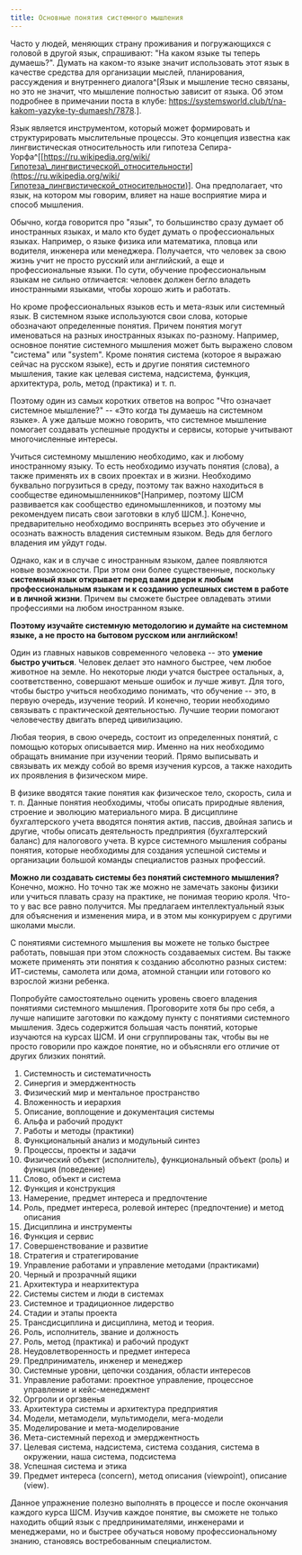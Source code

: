 ```yaml
---
title: Основные понятия системного мышления
---
```


Часто у людей, меняющих страну проживания и погружающихся с головой в
другой язык, спрашивают: "На каком языке ты теперь думаешь?". Думать на
каком-то языке значит использовать этот язык в качестве средства для
организации мыслей, планирования, рассуждения и внутреннего
диалога^[Язык и мышление тесно связаны, но это не
значит, что мышление полностью зависит от языка. Об этом подробнее в
примечании поста в клубе:
<https://systemsworld.club/t/na-kakom-yazyke-ty-dumaesh/7878>.].

Язык является инструментом, который может формировать и структурировать
мыслительные процессы. Это концепция известна как лингвистическая
относительность или гипотеза
Сепира-Уорфа^[[https://ru.wikipedia.org/wiki/Гипотеза\_лингвистической\_относительности](https://ru.wikipedia.org/wiki/Гипотеза_лингвистической_относительности)].
Она предполагает, что язык, на котором мы говорим, влияет на наше
восприятие мира и способ мышления.

Обычно, когда говорится про "язык", то большинство сразу думает об
иностранных языках, и мало кто будет думать о профессиональных
языках. Например, о языке физика или математика, пловца или водителя,
инженера или менеджера. Получается, что человек за свою жизнь учит не
просто русский или английский, а еще и профессиональные языки. По сути,
обучение профессиональным языкам не сильно отличается: человек должен
бегло владеть иностранными языками, чтобы хорошо жить и работать.

Но кроме профессиональных языков есть и мета-язык или системный язык. В
системном языке используются свои слова, которые обозначают определенные
понятия. Причем понятия могут именоваться на разных иностранных языках
по-разному. Например, основное понятие системного мышления может быть
выражено словом "система" или "system". Кроме понятия система (которое я
выражаю сейчас на русском языке), есть и другие понятия системного
мышления, такие как целевая система, надсистема, функция, архитектура,
роль, метод (практика) и т. п.

Поэтому один из самых коротких ответов на вопрос "Что означает системное
мышление?" -- «Это когда ты думаешь на системном языке». А уже дальше
можно говорить, что системное мышление помогает создавать успешные
продукты и сервисы, которые учитывают многочисленные интересы.

Учиться системному мышлению необходимо, как и любому иностранному языку.
То есть необходимо изучать понятия (слова), а также применять их в своих
проектах и в жизни. Необходимо буквально погрузиться в среду, поэтому
так важно находиться в сообществе
единомышленников^[Например, поэтому ШСМ развивается как
сообщество единомышленников, и поэтому мы рекомендуем писать свои
заготовки в клуб ШСМ.]. Конечно, предварительно
необходимо воспринять всерьез это обучение и осознать важность владения
системным языком. Ведь для беглого владения им уйдут годы.

Однако, как и в случае с иностранным языком, далее появляются новые
возможности. При этом они более существенные, поскольку **системный язык
открывает перед вами двери к любым профессиональным языкам и к созданию
успешных систем в работе и в личной жизни**. Причем вы сможете быстрее
овладевать этими профессиями на любом иностранном языке.

**Поэтому изучайте системную методологию и думайте на системном языке, а
не просто на бытовом русском или английском!**

Один из главных навыков современного человека -- это **умение быстро
учиться**. Человек делает это намного быстрее, чем любое животное на
земле. Но некоторые люди учатся быстрее остальных, а, соответственно,
совершают меньше ошибок и лучше живут. Для того, чтобы быстро учиться
необходимо понимать, что обучение -- это, в первую очередь, изучение
теорий. И конечно, теории необходимо связывать с практической
деятельностью. Лучшие теории помогают человечеству двигать вперед
цивилизацию.

Любая теория, в свою очередь, состоит из определенных понятий, с помощью
которых описывается мир. Именно на них необходимо обращать внимание при
изучении теорий. Прямо выписывать и связывать их между собой во время
изучения курсов, а также находить их проявления в физическом мире.

В физике вводятся такие понятия как физическое тело, скорость, сила и т.
п. Данные понятия необходимы, чтобы описать природные явления, строение
и эволюцию материального мира. В дисциплине бухгалтерского учета
вводятся понятия актив, пассив, двойная запись и другие, чтобы описать
деятельность предприятия (бухгалтерский баланс) для налогового учета. В
курсе системного мышления собраны понятия, которые необходимы для
создания успешной системы и организации большой команды специалистов
разных профессий.

**Можно ли создавать системы без понятий системного мышления?** Конечно,
можно. Но точно так же можно не замечать законы физики или учиться
плавать сразу на практике, не понимая теорию кроля. Что-то у вас все
равно получится. Мы предлагаем интеллектуальный язык для объяснения и
изменения мира, и в этом мы конкурируем с другими школами мысли.

С понятиями системного мышления вы можете не только быстрее работать,
повышая при этом сложность создаваемых систем. Вы также можете применять
эти понятия к созданию абсолютно разных систем: ИТ-системы, самолета или
дома, атомной станции или готового ко взрослой жизни ребенка.

Попробуйте самостоятельно оценить уровень своего владения понятиями
системного мышления. Проговорите хотя бы про себя, а лучше напишите
заготовки по каждому пункту с понятиями системного мышления. Здесь
содержится большая часть понятий, которые изучаются на курсах ШСМ. И они
сгруппированы так, чтобы вы не просто говорили про каждое понятие, но и
объясняли его отличие от других близких понятий.

1.  Системность и систематичность
2.  Синергия и эмерджентность
3.  Физический мир и ментальное пространство
4.  Вложенность и иерархия
5.  Описание, воплощение и документация системы
6.  Альфа и рабочий продукт
7.  Работы и методы (практики)
8.  Функциональный анализ и модульный синтез
9.  Процессы, проекты и задачи
10. Физический объект (исполнитель), функциональный объект (роль) и
    функция (поведение)
11. Слово, объект и система
12. Функция и конструкция
13. Намерение, предмет интереса и предпочтение
14. Роль, предмет интереса, ролевой интерес (предпочтение) и метод
    описания
15. Дисциплина и инструменты
16. Функция и сервис
17. Совершенствование и развитие
18. Стратегия и стратегирование
19. Управление работами и управление методами (практиками)
20. Черный и прозрачный ящики
21. Архитектура и неархитектура
22. Системы систем и люди в системах
23. Системное и традиционное лидерство
24. Стадии и этапы проекта
25. Трансдисциплина и дисциплина, метод и теория.
26. Роль, исполнитель, звание и должность
27. Роль, метод (практика) и рабочий продукт
28. Неудовлетворенность и предмет интереса
29. Предприниматель, инженер и менеджер
30. Системные уровни, цепочки создания, области интересов
31. Управление работами: проектное управление, процессное управление и
    кейс-менеджмент
32. Оргроли и оргзвенья
33. Архитектура системы и архитектура предприятия
34. Модели, метамодели, мультимодели, мега-модели
35. Моделирование и мета-моделирование
36. Мета-системный переход и эмерджентность
37. Целевая система, надсистема, система создания, система в окружении,
    наша система, подсистема
38. Успешная система и этика
39. Предмет интереса (concern), метод описания (viewpoint), описание
    (view).

Данное упражнение полезно выполнять в процессе и после окончания каждого
курса ШСМ. Изучив каждое понятие, вы сможете не только находить общий
язык с предпринимателями, инженерами и менеджерами, но и быстрее
обучаться новому профессиональному знанию, становясь востребованным
специалистом.
